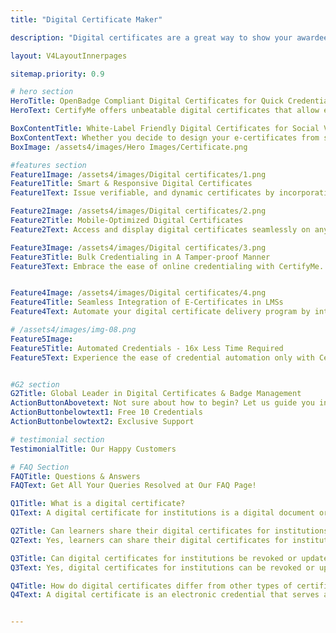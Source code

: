 ```yaml
---
title: "Digital Certificate Maker"

description: "Digital certificates are a great way to show your awardees that you genuinely value their achievements"

layout: V4LayoutInnerpages

sitemap.priority: 0.9

# hero section
HeroTitle: OpenBadge Compliant Digital Certificates for Quick Credentialing
HeroText: CertifyMe offers unbeatable digital certificates that allow easy social sharing, instant verification, hassle-free issuing and 24*7 tracking of credential activities.

BoxContentTitle: White-Label Friendly Digital Certificates for Social Visibility
BoxContentText: Whether you decide to design your e-certificates from scratch or choose a template from our template collection, you have the freedom to rebrand the certificate to match your brand look & feel. Ditch manual certificate creation & automate the credentialing process. Ensure your certificates attract the highest social impressions while also reflecting authentic brand image. Be visible online for organic boost in social engagement and learner enrollment.
BoxImage: /assets4/images/Hero Images/Certificate.png

#features section
Feature1Image: /assets4/images/Digital certificates/1.png
Feature1Title: Smart & Responsive Digital Certificates
Feature1Text: Issue verifiable, and dynamic certificates by incorporating real-time data such as issue dates, expiration dates, course details, or achievement scores. Create an immersive certification experience that eliminates any doubts about the legitimacy of the e-certificates.

Feature2Image: /assets4/images/Digital certificates/2.png
Feature2Title: Mobile-Optimized Digital Certificates
Feature2Text: Access and display digital certificates seamlessly on any device, including smartphones and tablets. Choose a suitable mobile-optimized design for a smooth user experience, and present learner achievements on the go.

Feature3Image: /assets4/images/Digital certificates/3.png
Feature3Title: Bulk Credentialing in A Tamper-proof Manner
Feature3Text: Embrace the ease of online credentialing with CertifyMe. Press a single button and automatically send your certificates & badges to all recipients. Simplify the process of providing a ‘seal of approval’ to learners & members to progress their careers.


Feature4Image: /assets4/images/Digital certificates/4.png
Feature4Title: Seamless Integration of E-Certificates in LMSs
Feature4Text: Automate your digital certificate delivery program by integrating us into your existing learning management systems following a no-code integration process. Effortlessly manage your recipient data without the worry of data theft.

# /assets4/images/img-08.png
Feature5Image:
Feature5Title: Automated Credentials - 16x Less Time Required
Feature5Text: Experience the ease of credential automation only with CertifyMe. Quick delivery and tracking of as many credentials as you issue. Don’t be in the dark anymore about the future of credentials offered by you - track them down whenever you want, wherever you want.<br> Integrate us into your learning management system (LMSs) for a simplified yet effective credential management solution.


#G2 section
G2Title: Global Leader in Digital Certificates & Badge Management
ActionButtonAbovetext: Not sure about how to begin? Let us guide you in the right direction!
ActionButtonbelowtext1: Free 10 Credentials
ActionButtonbelowtext2: Exclusive Support

# testimonial section
TestimonialTitle: Our Happy Customers

# FAQ Section
FAQTitle: Questions & Answers
FAQText: Get All Your Queries Resolved at Our FAQ Page!

Q1Title: What is a digital certificate?
Q1Text: A digital certificate for institutions is a digital document or credential issued by an educational institution to learners who have completed a course, program, or degree.

Q2Title: Can learners share their digital certificates for institutions on professional networking platforms?
Q2Text: Yes, learners can share their digital certificates for institutions on professional networking platforms like LinkedIn.

Q3Title: Can digital certificates for institutions be revoked or updated?
Q3Text: Yes, digital certificates for institutions can be revoked or updated if necessary. You can update/ Edit certificates using the credential management options.

Q4Title: How do digital certificates differ from other types of certificates?
Q4Text: A digital certificate is an electronic credential that serves as a verifiable proof of achievement or completion, issued in a digital format with embedded metadata and digital signatures for enhanced authenticity and security.


---
```

